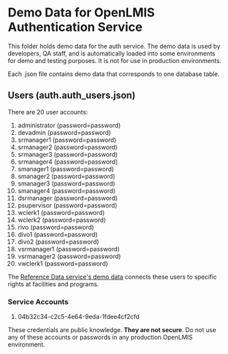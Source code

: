 # Demo Data for OpenLMIS Authentication Service
This folder holds demo data for the auth service. The demo data is used by developers, QA staff,
and is automatically loaded into some environments for demo and testing purposes. It is not for use
in production environments.

Each .json file contains demo data that corresponds to one database table.

## Users (auth.auth_users.json)
There are 20 user accounts:

1. administrator (password=password)
2. devadmin (password=password)
3. srmanager1 (password=password)
4. srmanager2 (password=password)
5. srmanager3 (password=password)
6. srmanager4 (password=password)
7. smanager1 (password=password)
8. smanager2 (password=password)
9. smanager3 (password=password)
10. smanager4 (password=password)
11. dsrmanager (password=password)
12. psupervisor (password=password)
13. wclerk1 (password=password)
14. wclerk2 (password=password)
15. rivo (password=password)
16. divo1 (password=password)
17. divo2 (password=password)
18. vsrmanager1 (password=password)
19. vsrmanager2 (password=password)
20. vwclerk1 (password=password)

The [Reference Data service's demo data](https://github.com/OpenLMIS/openlmis-referencedata/tree/master/demo-data)
connects these users to specific rights at facilities and programs.

### Service Accounts

1. 04b32c34-c2c5-4e64-9eda-1fdee4cf2cfd

These credentials are public knowledge. **They are not secure**. Do not use any of these accounts or
passwords in any production OpenLMIS environment.
